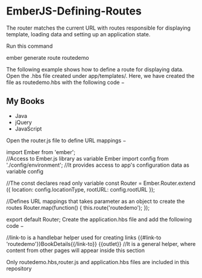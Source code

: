 # EmberJS-Defining-Routes
The router matches the current URL with routes responsible for displaying template, loading data and setting up an application state.

Run this command

ember generate route routedemo

The following example shows how to define a route for displaying data. Open the .hbs file created under app/templates/. Here, we have 
created the file as routedemo.hbs with the following code −

<h2>My Books</h2>
<ul>
   <li>Java</li>
   <li>jQuery</li>
   <li>JavaScript</li>
</ul>
Open the router.js file to define URL mappings −

import Ember from 'ember';                    
//Access to Ember.js library as variable Ember
import config from './config/environment';
//It provides access to app's configuration data as variable config 

//The const declares read only variable
const Router = Ember.Router.extend ({
   location: config.locationType,
   rootURL: config.rootURL
});

//Defines URL mappings that takes parameter as an object to create the routes
Router.map(function() {
   this.route('routedemo');
});

export default Router;
Create the application.hbs file and add the following code −

//link-to is a handlebar helper used for creating links
{{#link-to 'routedemo'}}BookDetails{{/link-to}}
{{outlet}} //It is a general helper, where content from other pages will 
appear inside this section

Only routedemo.hbs,router.js and application.hbs files are included in this repository

